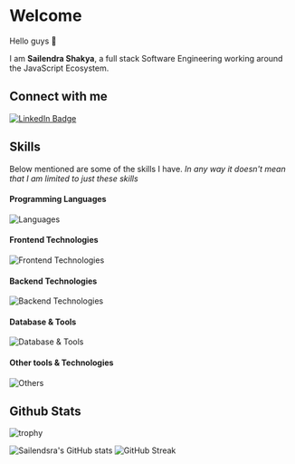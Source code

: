 # Welcome

Hello guys 👋

I am **Sailendra Shakya**, a full stack Software Engineering working around the JavaScript Ecosystem.

## Connect with me

<div>
  <a href="https://linkedin.com/in/sailendra-shakya-a0a41630" target="_blank" rel="noreferrer">
    <img src="https://img.shields.io/badge/LinkedIn-0077B5?style=for-the-badge&logo=linkedin&logoColor=white" alt="LinkedIn Badge"/>
  </a>
</div>

## Skills

Below mentioned are some of the skills I have. _In any way it doesn't mean that I am limited to just these skills_

#### Programming Languages
![Languages](https://skillicons.dev/icons?i=js,ruby,php)

#### Frontend Technologies
![Frontend Technologies](https://skillicons.dev/icons?i=vue,html,css,bootstrap,scss)

#### Backend Technologies
![Backend Technologies](https://skillicons.dev/icons?i=rails,laravel)

#### Database & Tools
![Database & Tools](https://skillicons.dev/icons?i=postgres,mysql,mongodb,redis)

#### Other tools & Technologies
![Others](https://skillicons.dev/icons?i=aws,docker,git,github,gitlab,nginx)

## Github Stats
![trophy](https://github-profile-trophy.vercel.app/?username=sailendrashakya&theme=onedark&column=8&margin-w=5&margin-h=5)

![Sailendsra's GitHub stats](https://github-readme-stats.vercel.app/api?username=sailendrashakya&show_icons=true&theme=radical)
![GitHub Streak](https://streak-stats.demolab.com/?user=sailendrashakya&theme=radical)

